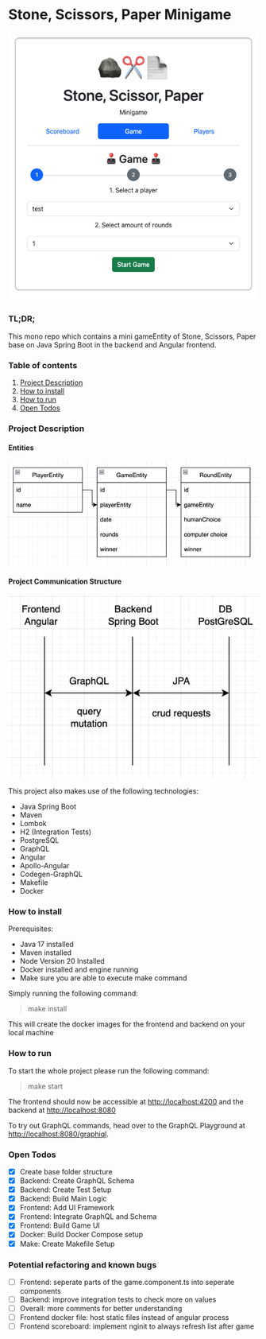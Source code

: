 # Stone, Scissors, Paper Minigame

![Application UI](assets/mainui.png)

### TL;DR;

This mono repo which contains a mini gameEntity of Stone, Scissors, Paper
base on Java Spring Boot in the backend and
Angular frontend.

### Table of contents

1. [ Project Description ](#desc)
2. [ How to install ](#howtoinstall)
3. [ How to run ](#howtorun)
4. [ Open Todos ](#opentodos)

<a name="desc"></a>

### Project Description

#### Entities

![Entities](assets/entities.png)

#### Project Communication Structure

![Connections](assets/connections.png)

This project also makes use of the following technologies:

- Java Spring Boot
- Maven
- Lombok
- H2 (Integration Tests)
- PostgreSQL
- GraphQL
- Angular
- Apollo-Angular
- Codegen-GraphQL
- Makefile
- Docker

<a name="howtoinstall"></a>

### How to install
Prerequisites:

- Java 17 installed
- Maven installed
- Node Version 20 Installed
- Docker installed and engine running
- Make sure you are able to execute make command

Simply running the following command:

> make install

This will create the docker images for the frontend and backend on
your local machine

<a name="howtorun"></a>
### How to run

To start the whole project please run the following command:

> make start

The frontend should now be accessible at [http://localhost:4200](http://localhost:4200)
and the backend at [http://localhost:8080](http://localhost:8080)

To try out GraphQL commands, head over to the GraphQL Playground at
[http://localhost:8080/graphiql](http://localhost:8080/graphiql).

<a name="opentodos"></a>
### Open Todos

- [x] Create base folder structure
- [x] Backend: Create GraphQL Schema
- [x] Backend: Create Test Setup
- [x] Backend: Build Main Logic
- [x] Frontend: Add UI Framework
- [x] Frontend: Integrate GraphQL and Schema
- [x] Frontend: Build Game UI
- [x] Docker: Build Docker Compose setup
- [x] Make: Create Makefile Setup

### Potential refactoring and known bugs

- [ ] Frontend: seperate parts of the game.component.ts into seperate components
- [ ] Backend: improve integration tests to check more on values
- [ ] Overall: more comments for better understanding
- [ ] Frontend docker file: host static files instead of angular process
- [ ] Frontend scoreboard: implement nginit to always refresh list after game
